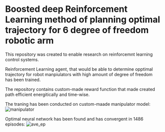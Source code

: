 # Boosted deep Reinforcement Learning method of planning optimal trajectory for 6 degree of freedom robotic arm

This repository was created to enable research on reinforcemnt learning control systems. 

Reinforcement Learning agent, that would be able to determine opptimal trajectory for robot manpiulators with high amount of degree of freedom has been trained.

The repository contains custom-made reward function that made created path efficient energitically and time-wise.

The traning has been conducted on custom-maade manipulator model:
![manipulator](https://user-images.githubusercontent.com/68538575/187937739-98aad980-dde1-443e-8715-ce68aef95103.png)

Optimal neural network has been found and has convergent in 1486 episodes:
![ave_ep](https://user-images.githubusercontent.com/68538575/187938098-7f0b3137-6d46-45f7-a1d9-fa38dc369ed3.png)
